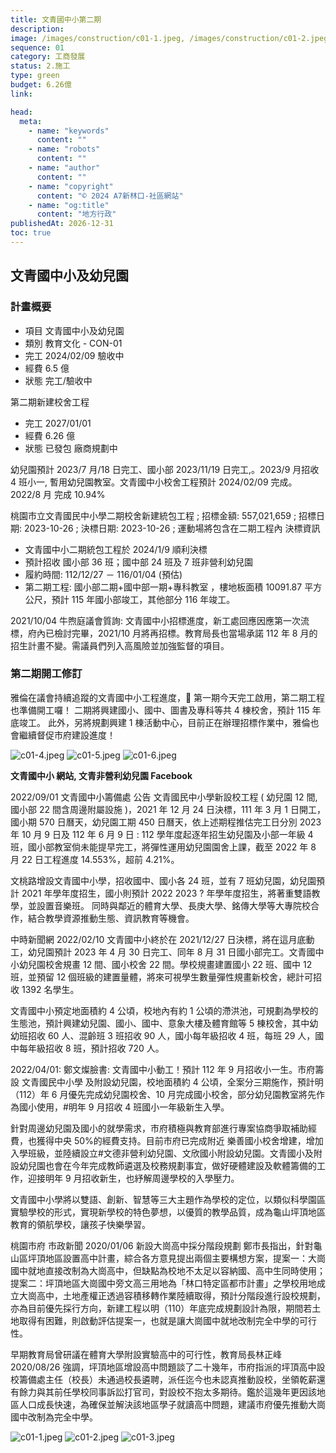 ```yaml
---
title: 文青國中小第二期
description:
image: /images/construction/c01-1.jpeg, /images/construction/c01-2.jpeg, /images/construction/c01-3.jpeg
sequence: 01
category: 工商發展
status: 2.施工
type: green
budget: 6.26億
link:

head:
  meta:
    - name: "keywords"
      content: ""
    - name: "robots"
      content: ""
    - name: "author"
      content: ""
    - name: "copyright"
      content: "© 2024 A7新林口-社區網站"
    - name: "og:title"
      content: "地方行政"
publishedAt: 2026-12-31
toc: true
---
```


## 文青國中小及幼兒園

### 計畫概要

- 項目 文青國中小及幼兒園
- 類別 教育文化 - CON-01
- 完工 2024/02/09 驗收中
- 經費 6.5 億
- 狀態 完工/驗收中

第二期新建校舍工程

- 完工 2027/01/01
- 經費 6.26 億
- 狀態 已發包 廠商規劃中

幼兒園預計 2023/7 月/18 日完工、國小部 2023/11/19 日完工,。2023/9 月招收 4 班小一, 暫用幼兒園教室。文青國中小校舍工程預計 2024/02/09 完成。2022/8 月 完成 10.94%

桃園市立文青國民中小學二期校舍新建統包工程 ; 招標金額: 557,021,659 ; 招標日期: 2023-10-26 ; 決標日期: 2023-10-26 ; 運動場將包含在二期工程內
決標資訊

- 文青國中小二期統包工程於 2024/1/9 順利決標
- 預計招收 國小部 36 班；國中部 24 班及 7 班非營利幼兒園
- 履約時間: 112/12/27 － 116/01/04 (預估)
- 第二期工程: 國小部二期+國中部一期+專科教室 ，樓地板面積 10091.87 平方公尺，預計 115 年國小部竣工，其他部分 116 年竣工。

2021/10/04 牛煦庭議會質詢: 文青國中小招標進度，新工處回應因應第一次流標，府內已檢討完畢，2021/10 月將再招標。教育局長也當場承諾 112 年 8 月的招生計畫不變。需議員們列入高風險並加強監督的項目。

### 第二期開工修訂

雅倫在議會持續追蹤的文青國中小工程進度，🎉 第一期今天完工啟用，第二期工程也準備開工囉！
二期將興建國小、國中、圖書及專科等共 4 棟校舍，預計 115 年底竣工。
此外，另將規劃興建 1 棟活動中心，目前正在辦理招標作業中，雅倫也會繼續督促市府建設進度！

![c01-4.jpeg](/images/construction/c01-4.jpeg)
![c01-5.jpeg](/images/construction/c01-5.jpeg)
![c01-6.jpeg](/images/construction/c01-6.jpeg)

**文青國中小 網站, 文青非營利幼兒園 Facebook**

2022/09/01 文青國中小籌備處 公告 文青國民中小學新設校工程 ( 幼兒園 12 間,國小部 22 間含周邊附屬設施 )，2021 年 12 月 24 日決標，111 年 3 月 1 日開工，國小期 570 日曆天，幼兒園工期 450 日曆天，依上述期程推估完工日分別 2023 年 10 月 9 日及 112 年 6 月 9 日 : 112 學年度起逐年招生幼兒園及小部一年級 4 班，國小部教室倘未能提早完工，將彈性運用幼兒園園舍上課，截至 2022 年 8 月 22 日工程進度 14.553%，超前 4.21%。

文桃路增設文青國中小學，招收國中、國小各 24 班，並有 7 班幼兒園，幼兒園預計 2021 年學年度招生，國小則預計 2022 2023 ? 年學年度招生，將著重雙語教學，並設置音樂班。 同時與鄰近的體育大學、長庚大學、銘傳大學等大專院校合作，結合教學資源推動生態、資訊教育等機會。

中時新聞網 2022/02/10 文青國中小終於在 2021/12/27 日決標，將在這月底動工，幼兒園預計 2023 年 4 月 30 日完工、同年 8 月 31 日國小部完工。文青國中小幼兒園校舍規畫 12 間、國小校舍 22 間。學校規畫建置國小 22 班、國中 12 班，並預留 12 個班級的建置量體，將來可視學生數量彈性規畫新校舍，總計可招收 1392 名學生。

文青國中小預定地面積約 4 公頃，校地內有約 1 公頃的滯洪池，可規劃為學校的生態池，預計興建幼兒園、國小、國中、意象大樓及體育館等 5 棟校舍，其中幼幼班招收 60 人、混齡班 3 班招收 90 人，國小每年級招收 4 班，每班 29 人，國中每年級招收 8 班，預計招收 720 人。

2022/04/01: 鄭文燦臉書: 文青國中小動工！預計 112 年 9 月招收小一生。市府籌設 文青國民中小學 及附設幼兒園，校地面積約 4 公頃，全案分三期施作，預計明（112）年 6 月優先完成幼兒園校舍、10 月完成國小校舍，部分幼兒園教室將先作為國小使用，#明年 9 月招收 4 班國小一年級新生入學。

針對周邊幼兒園及國小的就學需求，市府積極與教育部進行專案協商爭取補助經費，也獲得中央 50%的經費支持。目前市府已完成附近 樂善國小校舍增建，增加入學班級，並陸續設立#文德非營利幼兒園、文欣國小附設幼兒園。文青國小及附設幼兒園也會在今年完成教師遴選及校務規劃事宜，做好硬體建設及軟體籌備的工作，迎接明年 9 月招收新生，也紓解周邊學校的入學壓力。

文青國中小學將以雙語、創新、智慧等三大主題作為學校的定位，以類似科學園區實驗學校的形式，實現新學校的特色夢想，以優質的教學品質，成為龜山坪頂地區教育的領航學校，讓孩子快樂學習。

桃園市府 市政新聞 2020/01/06 新設大崗高中採分階段規劃 鄭市長指出，針對龜山區坪頂地區設置高中計畫，綜合各方意見提出兩個主要構想方案，提案一：大崗國中就地直接改制為大崗高中，但缺點為校地不太足以容納國、高中生同時使用；提案二：坪頂地區大崗國中旁文高三用地為「林口特定區都市計畫」之學校用地成立大崗高中，土地產權正透過容積移轉作業陸續取得，預計分階段進行設校規劃，亦為目前優先採行方向，新建工程以明（110）年底完成規劃設計為限，期間若土地取得有困難，則啟動評估提案一，也就是讓大崗國中就地改制完全中學的可行性。

早期教育局曾研議在體育大學附設實驗高中的可行性，教育局長林正峰 2020/08/26 強調，坪頂地區增設高中問題談了二十幾年，市府指派的坪頂高中設校籌備處主任（校長）未通過校長遴聘，派任迄今也未認真推動設校，坐領乾薪還有餘力與其前任學校同事訴訟打官司，對設校不抱太多期待。鑑於這幾年更因該地區人口成長快速，為確保並解決該地區學子就讀高中問題，建議市府優先推動大崗國中改制為完全中學。

![c01-1.jpeg](/images/construction/c01-1.jpeg)
![c01-2.jpeg](/images/construction/c01-2.jpeg)
![c01-3.jpeg](/images/construction/c01-3.jpeg)
